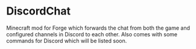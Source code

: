# DiscordChat
Minecraft mod for Forge which forwards the chat from both the game and configured channels in Discord to each other. Also comes with some commands for Discord which will be listed soon.
